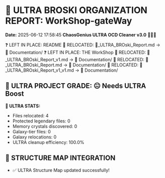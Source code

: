 # 🌌 ULTRA BROSKI ORGANIZATION REPORT: WorkShop-gateWay
**Date:** 2025-06-12 17:58:45
**ChaosGenius ULTRA OCD Cleaner v3.0** 🧠💜🌌

❓ LEFT IN PLACE: README
📁 RELOCATED: 🌌_ULTRA_BROski_Report.md → 📝 Documentation/
❓ LEFT IN PLACE: THE WorkShop
📁 RELOCATED: 🌌_ULTRA_BROski_Report_v1.md → 📝 Documentation/
📁 RELOCATED: 🌌_ULTRA_BROski_Report.md → 📝 Documentation/
📁 RELOCATED: 🌌_ULTRA_BROski_Report_v1_v1.md → 📝 Documentation/

## 🌌 ULTRA PROJECT GRADE: 😐 Needs ULTRA Boost
**🧠 ULTRA STATS:**
- Files relocated: 4
- Protected legendary files: 0
- Memory crystals discovered: 0
- Galaxy-tier files: 0
- Galaxy relocations: 0
- ULTRA cleanup efficiency: 100.0%

## 🔄 STRUCTURE MAP INTEGRATION
- ✅ ULTRA Structure Map updated successfully!